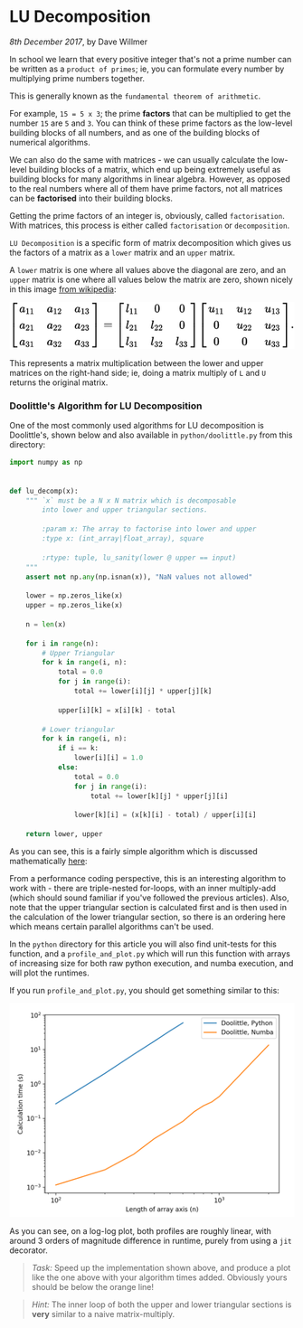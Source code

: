 # LU Decomposition

*8th December 2017*, by Dave Willmer

In school we learn that every positive integer that's not a prime number
can be written as a `product of primes`; ie, you can formulate every
number by multiplying prime numbers together.

This is generally known as the `fundamental theorem of
arithmetic`.

For example, `15 = 5 x 3`; the prime **factors** that can be multiplied to
get the number `15` are `5` and `3`. You can think of these prime factors
as the low-level building blocks of all numbers, and as one of the building
blocks of numerical algorithms.

We can also do the same with matrices - we can usually calculate the low-level building
blocks of a matrix, which end up being extremely useful as building blocks
for many algorithms in linear algebra. However, as opposed to the real numbers
where all of them have prime factors, not all matrices can be **factorised**
into their building blocks.

Getting the prime factors of an integer is, obviously, called
`factorisation`. With matrices, this process is either called
`factorisation` or `decomposition`.

`LU Decomposition` is a specific form of matrix decomposition which gives
us the factors of a matrix as a `lower` matrix and an `upper` matrix.

A `lower` matrix is one where all values above the diagonal are zero, and
an `upper` matrix is one where all values below the matrix are zero, shown
nicely in this image [from wikipedia](https://en.wikipedia.org/wiki/LU_decomposition):

<img src="./images/lu_wiki.svg">

This represents a matrix multiplication between the lower and upper
matrices on the right-hand side; ie, doing a matrix multiply of `L` and
`U` returns the original matrix.

### Doolittle's Algorithm for LU Decomposition

One of the most commonly used algorithms for LU decomposition is
Doolittle's, shown below and also available in `python/doolittle.py`
from this directory:

```python
import numpy as np


def lu_decomp(x):
    """ `x` must be a N x N matrix which is decomposable
        into lower and upper triangular sections.

        :param x: The array to factorise into lower and upper
        :type x: (int_array|float_array), square

        :rtype: tuple, lu_sanity(lower @ upper == input)
    """
    assert not np.any(np.isnan(x)), "NaN values not allowed"

    lower = np.zeros_like(x)
    upper = np.zeros_like(x)

    n = len(x)

    for i in range(n):
        # Upper Triangular
        for k in range(i, n):
            total = 0.0
            for j in range(i):
                total += lower[i][j] * upper[j][k]

            upper[i][k] = x[i][k] - total

        # Lower triangular
        for k in range(i, n):
            if i == k:
                lower[i][i] = 1.0
            else:
                total = 0.0
                for j in range(i):
                    total += lower[k][j] * upper[j][i]

                lower[k][i] = (x[k][i] - total) / upper[i][i]

    return lower, upper
```

As you can see, this is a fairly simple algorithm which is discussed
mathematically [here](http://mathonline.wikidot.com/the-algorithm-for-doolittle-s-method-for-lu-decompositions):

From a performance coding perspective, this is an interesting algorithm
to work with - there are triple-nested for-loops, with an inner
multiply-add (which should sound familiar if you've followed the previous
articles). Also, note that the upper triangular section is calculated
first and is then used in the calculation of the lower triangular section,
so there is an ordering here which means certain parallel algorithms
can't be used.

In the `python` directory for this article you will also find unit-tests
for this function, and a `profile_and_plot.py` which will run this
function with arrays of increasing size for both raw python execution,
and numba execution, and will plot the runtimes.

If you run `profile_and_plot.py`, you should get something similar to
this:

<img src="./images/doolittle.png" width="600">

As you can see, on a log-log plot, both profiles are roughly linear, with
around 3 orders of magnitude difference in runtime, purely from using
a `jit` decorator.

> *Task:* Speed up the implementation shown
  above, and produce a plot like the one above with your algorithm times
  added. Obviously yours should be below the orange line!

> *Hint:* The inner loop of both the upper and lower triangular sections
  is **very** similar to a naive matrix-multiply.
